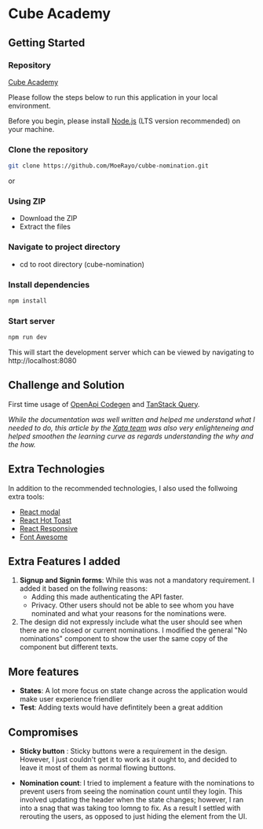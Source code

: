 # Cube Academy

## Getting Started

### Repository

[Cube Academy](https://github.com/MoeRayo/cube-nomination)

Please follow the steps below to run this application in your local environment.

Before you begin, please install [Node.js](https://nodejs.org/en/) (LTS version recommended) on your machine.

### Clone the repository

```bash
git clone https://github.com/MoeRayo/cubbe-nomination.git
```

or

### Using ZIP

- Download the ZIP
- Extract the files

### Navigate to project directory

- cd to root directory (cube-nomination)

### Install dependencies

```bash
npm install
```

### Start server

```bash
npm run dev
```

This will start the development server which can be viewed by navigating to http://localhost:8080

## Challenge and Solution

First time usage of [OpenApi Codegen](https://github.com/fabien0102/openapi-codegen) and [TanStack Query](https://tanstack.com/query/latest).

_While the documentation was well written and helped me understand what I needed to do, this article by the [Xata team](https://xata.io/blog/openapi-typesafe-react-query-hooks) was also very enlighteneing and helped smoothen the learning curve as regards understanding the why and the how._

## Extra Technologies

In addition to the recommended technologies, I also used the follwoing extra tools:

- [React modal](https://www.npmjs.com/package/react-modal)
- [React Hot Toast](https://react-hot-toast.com/docs)
- [React Responsive](https://www.npmjs.com/package/react-responsive)
- [Font Awesome](https://fontawesome.com/)

## Extra Features I added

1.  **Signup and Signin forms**: While this was not a mandatory requirement. I added it based on the follwing reasons:
    - Adding this made authenticating the API faster.
    - Privacy. Other users should not be able to see whom you have nominated and what your reasons for the nominations were.
2.  The design did not expressly include what the user should see when there are no closed or current nominations. I modified the general "No nominations" component to show the user the same copy of the component but different texts.

## More features

- **States**: A lot more focus on state change across the application would make user experience friendlier
- **Test**: Adding texts would have defintitely been a great addition

## Compromises

- **Sticky button** : Sticky buttons were a requirement in the design. However, I just couldn't get it to work as it ought to, and decided to leave it most of them as normal flowing buttons.

- **Nomination count**: I tried to implement a feature with the nominations to prevent users from seeing the nomination count until they login. This involved updating the header when the state changes; however, I ran into a snag that was taking too lomng to fix. As a result I settled with rerouting the users, as opposed to just hiding the element from the UI.

